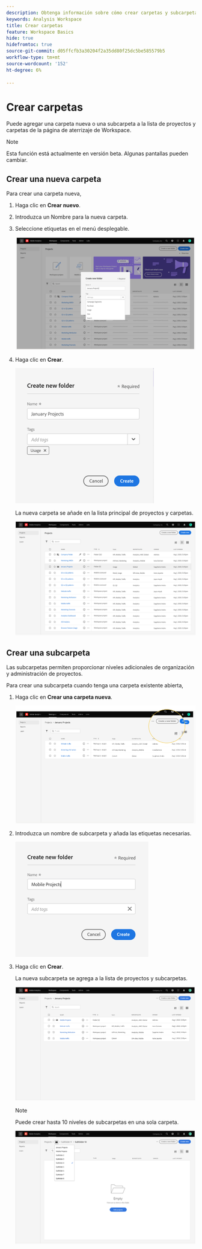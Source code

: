 ```yaml
---
description: Obtenga información sobre cómo crear carpetas y subcarpetas en Workspace
keywords: Analysis Workspace
title: Crear carpetas
feature: Workspace Basics
hide: true
hidefromtoc: true
source-git-commit: d05ffcfb3a30204f2a35dd80f25dc5be585579b5
workflow-type: tm+mt
source-wordcount: '152'
ht-degree: 6%

---
```



# Crear carpetas

Puede agregar una carpeta nueva o una subcarpeta a la lista de proyectos y carpetas de la página de aterrizaje de Workspace.

>[!NOTE]
>
>Esta función está actualmente en versión beta. Algunas pantallas pueden cambiar.

## Crear una nueva carpeta

Para crear una carpeta nueva,

1. Haga clic en **Crear nuevo**.

1. Introduzca un Nombre para la nueva carpeta.

1. Seleccione etiquetas en el menú desplegable.

   ![](/help/analyze/analysis-workspace/build-workspace-project/assets/select-tags.png)

1. Haga clic en **Crear**.

   ![](/help/analyze/analysis-workspace/build-workspace-project/assets/create.png)

   La nueva carpeta se añade en la lista principal de proyectos y carpetas.

   ![](/help/analyze/analysis-workspace/build-workspace-project/assets/create-new-listed.png)

## Crear una subcarpeta

Las subcarpetas permiten proporcionar niveles adicionales de organización y administración de proyectos.

Para crear una subcarpeta cuando tenga una carpeta existente abierta,

1. Haga clic en **Crear una carpeta nueva**.

   ![](/help/analyze/analysis-workspace/build-workspace-project/assets/create-subfolder2.png)

1. Introduzca un nombre de subcarpeta y añada las etiquetas necesarias.

   ![](/help/analyze/analysis-workspace/build-workspace-project/assets/create-subfolder-name.png)

1. Haga clic en **Crear**.

   La nueva subcarpeta se agrega a la lista de proyectos y subcarpetas.

   ![](/help/analyze/analysis-workspace/build-workspace-project/assets/create-subfolder-added.png)

   >[!NOTE]
   >
   >Puede crear hasta 10 niveles de subcarpetas en una sola carpeta.

   ![](/help/analyze/analysis-workspace/build-workspace-project/assets/create-subfolder-limit.png)

